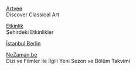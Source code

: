<p>
<a href="https://artvee.com/">Artvee</a>
<br>Discover Classical Art
</p>  
<p>
<a href="https://etkinlik.io/">Etkinlik</a>
<br>Şehirdeki Etkinlikler
</p>  
<p>
<a href="https://www.istanbulberlin.com/">İstanbul Berlin</a>
</p>
<p>
<a href="https://nezaman.be/index.php">NeZaman.be</a>
<br>Dizi ve Filmler ile İlgili Yeni Sezon ve Bölüm Takvimi
</p>  
